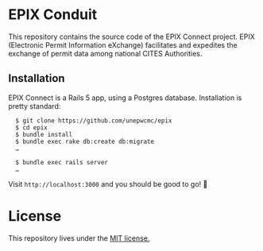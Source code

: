 # EPIX Conduit

This repository contains the source code of the EPIX Connect project. EPIX (Electronic Permit Information eXchange) facilitates and expedites the exchange of permit data among national CITES Authorities.

## Installation

EPIX Connect is a Rails 5 app, using a Postgres database. Installation is pretty standard:

```
  $ git clone https://github.com/unepwcmc/epix
  $ cd epix
  $ bundle install
  $ bundle exec rake db:create db:migrate
  …

  $ bundle exec rails server
  …
```

Visit `http://localhost:3000` and you should be good to go! 🎉

# License

This repository lives under the [MIT license.](LICENSE)
